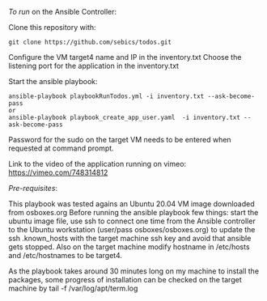 _To run_ on the Ansible Controller:

Clone this repository with:

    git clone https://github.com/sebics/todos.git


Configure the VM target4 name and IP in the inventory.txt Choose the listening port for the application in the inventory.txt

Start the ansible playbook:

    ansible-playbook playbookRunTodos.yml -i inventory.txt --ask-become-pass
    or
    ansible-playbook playbook_create_app_user.yaml  -i inventory.txt --ask-become-pass 

Password for the sudo on the target VM needs to be entered when requested at command prompt.

Link to the video of the application running on vimeo: https://vimeo.com/748314812

_Pre-requisites_:

This playbook was tested agains an Ubuntu 20.04 VM image downloaded from osboxes.org
Before running the ansible playbook few things: start the ubuntu image file, use ssh to connect one time from the Ansible controller to the Ubuntu workstation (user/pass osboxes/osboxes.org) to update the ssh .known_hosts with the target machine ssh key and avoid that ansible gets stopped. Also on the target machine modify hostname in /etc/hosts and /etc/hostnames to be target4.

As the playbook takes around 30 minutes long on my machine to install the packages, some progress of installation can be checked on the target machine by tail -f /var/log/apt/term.log
